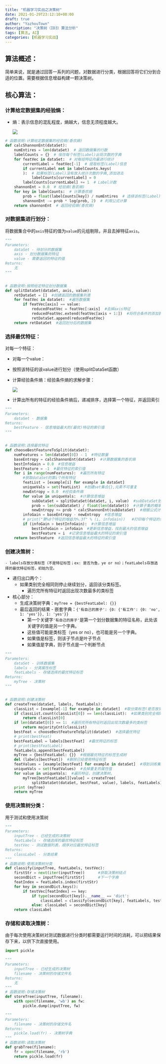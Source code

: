 ```yaml
---
title: "机器学习实战之决策树"
date: 2021-01-29T23:12:10+08:00
draft: true
author: "YazhouTown"
description: "决策树（ID3）算法分析"
tags: [算法, AI]
categories: [机器学习实战]
---
```


<!--more-->

## 算法概述：

​	简单来说，就是通过回答一系列的问题，对数据进行分类，根据回答将它们分到合适的位置。需要根据信息增益构建一颗决策树。

## 核心算法：

### 计算给定数据集的经验熵：

- 熵：表示信息的混乱程度，熵越大，信息无须程度越大。

  ![](https://gitee.com/isheihei/imagesRepo/raw/master/img/20201205124729.png)

```python
# 函数说明:计算给定数据集的经验熵(香农熵)
def calcShannonEnt(dataSet):
    numEntires = len(dataSet)  # 返回数据集的行数
    labelCounts = {}  # 保存每个标签(Label)出现次数的字典
    for featVec in dataSet:  # 对每组特征向量进行统计
        currentLabel = featVec[-1]  # 提取标签(Label)信息
        if currentLabel not in labelCounts.keys(
        ):  # 如果标签(Label)没有放入统计次数的字典,添加进去
            labelCounts[currentLabel] = 0
        labelCounts[currentLabel] += 1  # Label计数
    shannonEnt = 0.0  # 经验熵(香农熵)
    for key in labelCounts:  # 计算香农熵
        prob = float(labelCounts[key]) / numEntires  # 选择该标签(Label)的概率
        shannonEnt -= prob * log(prob, 2)  # 利用公式计算
    return shannonEnt  # 返回经验熵(香农熵)
```

### 对数据集进行划分：

​	将数据集合中的`axis`特征的值为`value`的元组剔除，并且去掉特征`axis`。

```python
"""
Parameters:
    dataSet - 待划分的数据集
    axis - 划分数据集的特征
    value - 需要返回的特征的值
Returns:
    无
"""


# 函数说明:按照给定特征划分数据集
def splitDataSet(dataSet, axis, value):
    retDataSet = []  #创建返回的数据集列表
    for featVec in dataSet:  #遍历数据集
        if featVec[axis] == value:
            reducedFeatVec = featVec[:axis]  #去掉axis特征
            reducedFeatVec.extend(featVec[axis + 1:])  #将符合条件的添加到返回的数据集
            retDataSet.append(reducedFeatVec)
    return retDataSet  #返回划分后的数据集
```

### 选择最优特征：

对每一个特征：

 - 对每一个value：

- 按照该特征的该value进行划分（使用splitDataSet函数）

- 计算经验条件熵：经验条件熵的求解步骤：

  ![](https://gitee.com/isheihei/imagesRepo/raw/master/img/20201205124739.png)

- 计算出所有的特征的经验条件熵后，递减排序，选择第一个特征，并返回索引

```python
"""
Parameters:
    dataSet - 数据集
Returns:
    bestFeature - 信息增益最大的(最优)特征的索引值
"""


# 函数说明:选择最优特征
def chooseBestFeatureToSplit(dataSet):
    numFeatures = len(dataSet[0]) - 1  #特征数量
    baseEntropy = calcShannonEnt(dataSet)  #计算数据集的香农熵
    bestInfoGain = 0.0  #信息增益
    bestFeature = -1  #最优特征的索引值
    for i in range(numFeatures):  #遍历所有特征
        #获取dataSet的第i个所有特征
        featList = [example[i] for example in dataSet]
        uniqueVals = set(featList)  #创建set集合{},元素不可重复
        newEntropy = 0.0  #经验条件熵
        for value in uniqueVals:  #计算信息增益
            subDataSet = splitDataSet(dataSet, i, value)  #subDataSet划分后的子集
            prob = len(subDataSet) / float(len(dataSet))  #计算子集的概率
            newEntropy += prob * calcShannonEnt(subDataSet)  #根据公式计算经验条件熵
        infoGain = baseEntropy - newEntropy  #信息增益
        # print("第%d个特征的增益为%.3f" % (i, infoGain))   #打印每个特征的信息增益
        if (infoGain > bestInfoGain):  #计算信息增益
            bestInfoGain = infoGain  #更新信息增益，找到最大的信息增益
            bestFeature = i  #记录信息增益最大的特征的索引值
    return bestFeature  #返回信息增益最大的特征的索引值
```

### 创建决策树：

	- labels存放分类标签（不是特征标签；ex: 是否为鱼，ye or no）；featLabels存放选择的最优特征标签，初始为空。

 - 递归出口两个：
   - 如果类别完全相同则停止继续划分，返回该分类标签。
     - 遍历完所有特征时返回出现次数最多的类标签
 - 核心部分：
   - 生成决策树字典：`myTree = {bestFeatLabel: {}}  `
   - 最后返回的结果 - 嵌套字典：`{'有自己的房子': {0: {'有工作': {0: 'no', 1: 'yes'}}, 1: 'yes'}}`
     - 第一个关键字`'有自己的房子'`是第一个划分数据集的特征名称，此处该关键字的值是另一个字典。
      - 这些值可能是类标签（yes or no），也可能是另一个字典。
      - 如果值是标签，则该子节点是叶子节点
      - 如果值是字典，则子节点是一个判断节点

```python
"""
Parameters:
    dataSet - 训练数据集
    labels - 分类属性标签
    featLabels - 存储选择的最优特征标签
Returns:
    myTree - 决策树
"""


# 函数说明:创建决策树
def createTree(dataSet, labels, featLabels):
    classList = [example[-1] for example in dataSet]  #取分类标签(是否放贷:yes or no)
    if classList.count(classList[0]) == len(classList):  #如果类别完全相同则停止继续划分
        return classList[0]
    if len(dataSet[0]) == 1:  #遍历完所有特征时返回出现次数最多的类标签
        return majorityCnt(classList)
    bestFeat = chooseBestFeatureToSplit(dataSet)  #选择最优特征
    # print(bestFeat)  
    bestFeatLabel = labels[bestFeat]  #最优特征的标签
    # print(bestFeatLabel)
    featLabels.append(bestFeatLabel)
    myTree = {bestFeatLabel: {}}  #根据最优特征的标签生成树
    del (labels[bestFeat])  #删除已经使用特征标签
    featValues = [example[bestFeat] for example in dataSet]  #得到训练集中所有最优特征的属性值
    uniqueVals = set(featValues)  #去掉重复的属性值
    for value in uniqueVals:  #遍历特征，创建决策树。
        myTree[bestFeatLabel][value] = createTree(
            splitDataSet(dataSet, bestFeat, value), labels, featLabels)
    print (myTree)
    return myTree
```

### 使用决策树分类：

用于测试和使用决策树

```python
"""
Parameters:
    inputTree - 已经生成的决策树
    featLabels - 存储选择的最优特征标签
    testVec - 测试数据列表，顺序对应最优特征标签
Returns:
    classLabel - 分类结果
"""
# 函数说明:使用决策树分类
def classify(inputTree, featLabels, testVec):
    firstStr = next(iter(inputTree))      #获取决策树结点
    secondDict = inputTree[firstStr]      #下一个字典
    featIndex = featLabels.index(firstStr)
    for key in secondDict.keys():
        if testVec[featIndex] == key:
            if type(secondDict[key]).__name__ == 'dict':
                classLabel = classify(secondDict[key], featLabels, testVec)
            else: classLabel = secondDict[key]
    return classLabel
```



### 存储和读取决策树：

​	由于每次使用决策树对测试数据进行分类时都需要运行时间的消耗，可以把结果保存下来，以供下次直接使用。

```python
import pickle

"""
Parameters:
    inputTree - 已经生成的决策树
    filename - 决策树的存储文件名
Returns:
    无
"""
# 函数说明:存储决策树
def storeTree(inputTree, filename):
    with open(filename, 'wb') as fw:
        pickle.dump(inputTree, fw)

"""
Parameters:
    filename - 决策树的存储文件名
Returns:
    pickle.load(fr) - 决策树字典
"""        
# 函数说明:读取决策树        
def grabTree(filename):
    fr = open(filename, 'rb')
    return pickle.load(fr)
        
```



